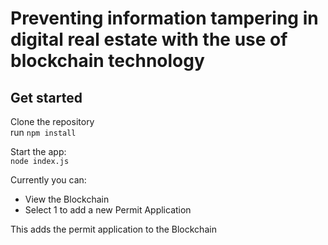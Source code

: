 # Preventing information tampering in digital real estate with the use of blockchain technology

## Get started
Clone the repository  
run ```npm install```  

Start the app:  
```node index.js```  

Currently you can:  
* View the Blockchain  
* Select 1 to add a new Permit Application  

This adds the permit application to the Blockchain  

